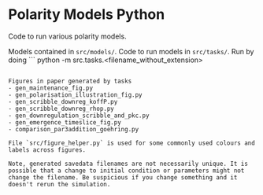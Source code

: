 # Polarity Models Python
Code to run various polarity models.

Models contained in `src/models/`.
Code to run models in `src/tasks/`.
Run by doing ```
  python -m src.tasks.<filename_without_extension>
```

Figures in paper generated by tasks
- gen_maintenance_fig.py
- gen_polarisation_illustration_fig.py
- gen_scribble_downreg_koffP.py
- gen_scribble_downreg_rhop.py
- gen_downregulation_scribble_and_pkc.py
- gen_emergence_timeslice_fig.py
- comparison_par3addition_goehring.py

File `src/figure_helper.py` is used for some commonly used colours and labels across figures.

Note, generated savedata filenames are not necessarily unique. It is possible that a change to initial condition or parameters might not change the filename. Be suspicious if you change something and it doesn't rerun the simulation.
